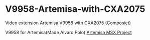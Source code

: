 # V9958-Artemisa-with-CXA2075
Video extension Artemisa V9958 with CXA2075 (Composiet)

V9958 for Artemisa(Made Alvaro Polo) [Artemisa MSX Project](https://github.com/apoloval/artemisa)
